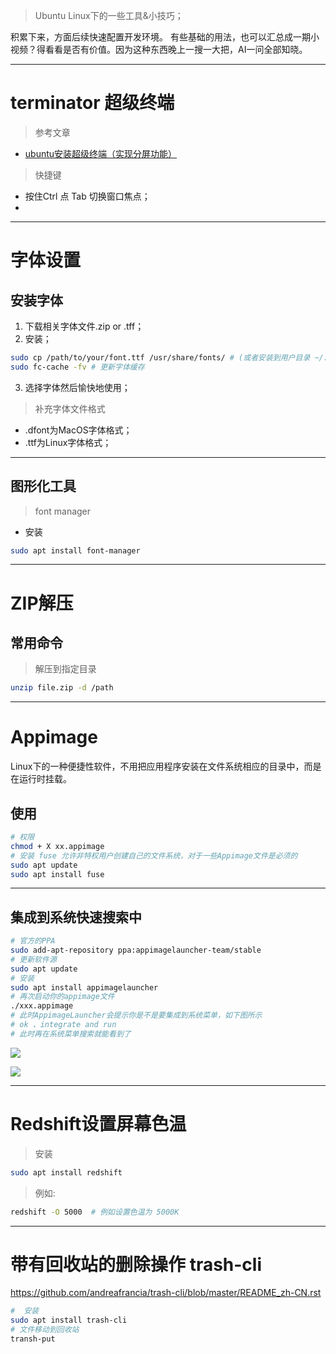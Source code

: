 > Ubuntu Linux下的一些工具&小技巧；

积累下来，方面后续快速配置开发环境。
有些基础的用法，也可以汇总成一期小视频？得看看是否有价值。因为这种东西晚上一搜一大把，AI一问全部知晓。

---

# terminator 超级终端

> 参考文章 

- [ubuntu安装超级终端（实现分屏功能）](https://blog.csdn.net/qq_45087381/article/details/132406395)

> 快捷键

- 按住Ctrl 点 Tab 切换窗口焦点；
- 

---

# 字体设置

## 安装字体

1. 下载相关字体文件.zip or .tff；
2. 安装；

```bash
sudo cp /path/to/your/font.ttf /usr/share/fonts/ # (或者安装到用户目录 ~/.fonts)
sudo fc-cache -fv # 更新字体缓存
```

3. 选择字体然后愉快地使用；

> 补充字体文件格式

- .dfont为MacOS字体格式；
- .ttf为Linux字体格式；

---

## 图形化工具

> font manager

- 安装

```bash
sudo apt install font-manager
```

---

# ZIP解压

## 常用命令

> 解压到指定目录

```bash
unzip file.zip -d /path
```

---

# Appimage

Linux下的一种便捷性软件，不用把应用程序安装在文件系统相应的目录中，而是在运行时挂载。

## 使用

```bash
# 权限
chmod + X xx.appimage 
# 安装 fuse 允许非特权用户创建自己的文件系统，对于一些Appimage文件是必须的
sudo apt update
sudo apt install fuse
```

---

## 集成到系统快速搜索中

```bash
# 官方的PPA
sudo add-apt-repository ppa:appimagelauncher-team/stable
# 更新软件源
sudo apt update
# 安装
sudo apt install appimagelauncher
# 再次启动你的appimage文件
./xxx.appimage
# 此时AppimageLauncher会提示你是不是要集成到系统菜单，如下图所示
# ok 、integrate and run
# 此时再在系统菜单搜索就能看到了
```

![](https://oss.banshengua.top/blogimages/202510212032565.png)

![](https://oss.banshengua.top/blogimages/202510212033122.png)

---

# Redshift设置屏幕色温

> 安装

```bash
sudo apt install redshift
```

> 例如:

```bash
redshift -O 5000  # 例如设置色温为 5000K
```

---

# 带有回收站的删除操作 trash-cli

https://github.com/andreafrancia/trash-cli/blob/master/README_zh-CN.rst

```bash
#  安装
sudo apt install trash-cli
# 文件移动到回收站
transh-put 
```

